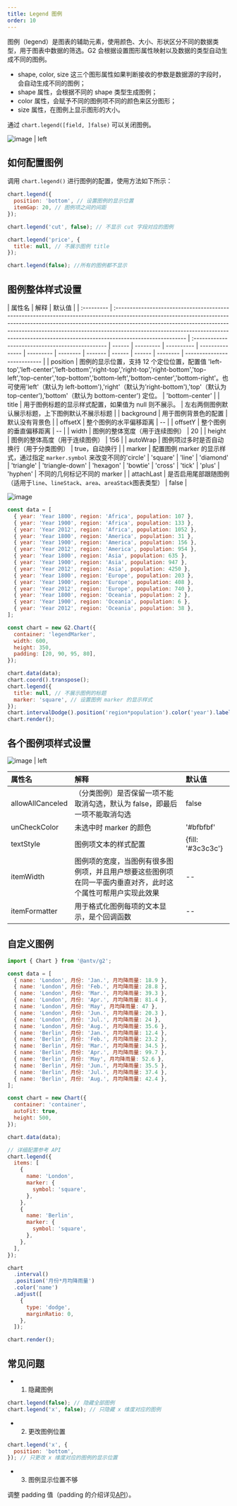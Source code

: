 ```yaml
---
title: Legend 图例
order: 10
---
```


图例（legend）是图表的辅助元素，使用颜色、大小、形状区分不同的数据类型，用于图表中数据的筛选。G2 会根据设置图形属性映射以及数据的类型自动生成不同的图例。

- shape, color, size 这三个图形属性如果判断接收的参数是数据源的字段时，会自动生成不同的图例；
- shape 属性，会根据不同的 shape 类型生成图例；
- color 属性，会赋予不同的图例项不同的颜色来区分图形；
- size 属性，在图例上显示图形的大小。

通过 `chart.legend([field, ]false)` 可以关闭图例。

![image | left](https://gw.alipayobjects.com/mdn/rms_2274c3/afts/img/A*9ayTQLuZGm8AAAAAAAAAAABkARQnAQ)

## 如何配置图例

调用 `chart.legend()` 进行图例的配置，使用方法如下所示：

```js
chart.legend({
  position: 'bottom', // 设置图例的显示位置
  itemGap: 20, // 图例项之间的间距
});

chart.legend('cut', false); // 不显示 cut 字段对应的图例

chart.legend('price', {
  title: null, // 不展示图例 title
});

chart.legend(false); //所有的图例都不显示
```

## 图例整体样式设置

| 属性名     | 解释                                                                                                                                                                                                                                                                                                                                               | 默认值                                           |
| :--------- | :------------------------------------------------------------------------------------------------------------------------------------------------------------------------------------------------------------------------------------------------------------------------------------------------------------------------------------------------- | :----------------------------------------------- | ------ | --------- | ---------- | --------------- | --------- | -------- | ------- | ------ | ------ | -------- | --------------------------- |
| position   | 图例的显示位置，支持 12 个定位位置，配置值 'left-top','left-center','left-bottom','right-top','right-top','right-bottom','top-left','top-center','top-bottom','bottom-left','bottom-center','bottom-right'。也可使用'left'（默认为 left-bottom'),'right'（默认为'right-bottom'),'top'（默认为 top-center'),'bottom'（默认为 bottom-center') 定位。 | 'bottom-center'                                  |
| title      | 用于图例标题的显示样式配置，如果值为 null 则不展示。                                                                                                                                                                                                                                                                                               | 左右两侧图例默认展示标题，上下图例默认不展示标题 |
| background | 用于图例背景色的配置                                                                                                                                                                                                                                                                                                                               | 默认没有背景色                                   |
| offsetX    | 整个图例的水平偏移距离                                                                                                                                                                                                                                                                                                                             | --                                               |
| offsetY    | 整个图例的垂直偏移距离                                                                                                                                                                                                                                                                                                                             | --                                               |
| width      | 图例的整体宽度（用于连续图例）                                                                                                                                                                                                                                                                                                                     | 20                                               |
| height     | 图例的整体高度（用于连续图例）                                                                                                                                                                                                                                                                                                                     | 156                                              |
| autoWrap   | 图例项过多时是否自动换行（用于分类图例）                                                                                                                                                                                                                                                                                                           | true，自动换行                                   |
| marker     | 配置图例 marker 的显示样式，通过指定 `marker.symbol` 来改变不同的'circle'                                                                                                                                                                                                                                                                          | 'square'                                         | 'line' | 'diamond' | 'triangle' | 'triangle-down' | 'hexagon' | 'bowtie' | 'cross' | 'tick' | 'plus' | 'hyphen' | 不同的几何标记不同的 marker |
| attachLast | 是否启用尾部跟随图例（适用于`line`、`lineStack`、`area`、`areaStack`图表类型）                                                                                                                                                                                                                                                                     | false                                            |

![image](https://gw.alipayobjects.com/mdn/rms_2274c3/afts/img/A*P-YLRIz37LYAAAAAAAAAAABkARQnAQ)

```javascript
const data = [
  { year: 'Year 1800', region: 'Africa', population: 107 },
  { year: 'Year 1900', region: 'Africa', population: 133 },
  { year: 'Year 2012', region: 'Africa', population: 1052 },
  { year: 'Year 1800', region: 'America', population: 31 },
  { year: 'Year 1900', region: 'America', population: 156 },
  { year: 'Year 2012', region: 'America', population: 954 },
  { year: 'Year 1800', region: 'Asia', population: 635 },
  { year: 'Year 1900', region: 'Asia', population: 947 },
  { year: 'Year 2012', region: 'Asia', population: 4250 },
  { year: 'Year 1800', region: 'Europe', population: 203 },
  { year: 'Year 1900', region: 'Europe', population: 408 },
  { year: 'Year 2012', region: 'Europe', population: 740 },
  { year: 'Year 1800', region: 'Oceania', population: 2 },
  { year: 'Year 1900', region: 'Oceania', population: 6 },
  { year: 'Year 2012', region: 'Oceania', population: 38 },
];

const chart = new G2.Chart({
  container: 'legendMarker',
  width: 600,
  height: 350,
  padding: [20, 90, 95, 80],
});

chart.data(data);
chart.coord().transpose();
chart.legend({
  title: null, // 不展示图例的标题
  marker: 'square', // 设置图例 marker 的显示样式
});
chart.intervalDodge().position('region*population').color('year').label('population');
chart.render();
```

## 各个图例项样式设置

![image | left](https://gw.alipayobjects.com/mdn/rms_2274c3/afts/img/A*ZzeWRbjP5G0AAAAAAAAAAABkARQnAQ)

| 属性名           | 解释                                                                                                         | 默认值            |
| :--------------- | :----------------------------------------------------------------------------------------------------------- | :---------------- |
| allowAllCanceled | （分类图例）是否保留一项不能取消勾选，默认为 false，即最后一项不能取消勾选                                   | false             |
| unCheckColor     | 未选中时 marker 的颜色                                                                                       | '#bfbfbf'         |
| textStyle        | 图例项文本的样式配置                                                                                         | {fill: '#3c3c3c'} |
| itemWidth        | 图例项的宽度，当图例有很多图例项，并且用户想要这些图例项在同一平面内垂直对齐，此时这个属性可帮用户实现此效果 | --                |
| itemFormatter    | 用于格式化图例每项的文本显示，是个回调函数                                                                   | --                |

## 自定义图例

```javascript
import { Chart } from '@antv/g2';

const data = [
  { name: 'London', 月份: 'Jan.', 月均降雨量: 18.9 },
  { name: 'London', 月份: 'Feb.', 月均降雨量: 28.8 },
  { name: 'London', 月份: 'Mar.', 月均降雨量: 39.3 },
  { name: 'London', 月份: 'Apr.', 月均降雨量: 81.4 },
  { name: 'London', 月份: 'May', 月均降雨量: 47 },
  { name: 'London', 月份: 'Jun.', 月均降雨量: 20.3 },
  { name: 'London', 月份: 'Jul.', 月均降雨量: 24 },
  { name: 'London', 月份: 'Aug.', 月均降雨量: 35.6 },
  { name: 'Berlin', 月份: 'Jan.', 月均降雨量: 12.4 },
  { name: 'Berlin', 月份: 'Feb.', 月均降雨量: 23.2 },
  { name: 'Berlin', 月份: 'Mar.', 月均降雨量: 34.5 },
  { name: 'Berlin', 月份: 'Apr.', 月均降雨量: 99.7 },
  { name: 'Berlin', 月份: 'May', 月均降雨量: 52.6 },
  { name: 'Berlin', 月份: 'Jun.', 月均降雨量: 35.5 },
  { name: 'Berlin', 月份: 'Jul.', 月均降雨量: 37.4 },
  { name: 'Berlin', 月份: 'Aug.', 月均降雨量: 42.4 },
];

const chart = new Chart({
  container: 'container',
  autoFit: true,
  height: 500,
});

chart.data(data);

// 详细配置参考 API
chart.legend({
  items: [
    {
      name: 'London',
      marker: {
        symbol: 'square',
      },
    },
    {
      name: 'Berlin',
      marker: {
        symbol: 'square',
      },
    },
  ],
});

chart
  .interval()
  .position('月份*月均降雨量')
  .color('name')
  .adjust([
    {
      type: 'dodge',
      marginRatio: 0,
    },
  ]);

chart.render();
```

## 常见问题

- 1. 隐藏图例

```javascript
chart.legend(false); // 隐藏全部图例
chart.legend('x', false); // 只隐藏 x 维度对应的图例
```

- 2. 更改图例位置

```javascript
chart.legend('x', {
  position: 'bottom',
}); // 只更改 x 维度对应的图例的显示位置
```

- 3. 图例显示位置不够

调整 padding 值（padding 的介绍详见[API](/zh/docs/api/general/legend)）。
